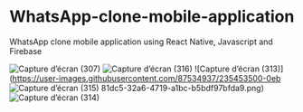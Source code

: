 # WhatsApp-clone-mobile-application
WhatsApp clone mobile application using React Native, Javascript and Firebase 

![Capture d’écran (307)](https://user-images.githubusercontent.com/87534937/235453464-2f970ded-b6b9-446d-8052-b49cadff4bff.png)
![Capture d’écran (316)](https://user-images.githubusercontent.com/87534937/235453478-0234d382-e29a-40e0-8b73-90802aa5dc00.png)
![Capture d’écran (313)](https://user-images.githubusercontent.com/87534937/235453500-0eb
![Capture d’écran (315)](https://user-images.githubusercontent.com/87534937/235453509-9894373a-d67f-4327-8306-eafdae36ec28.png)
81dc5-32a6-4719-a1bc-b5bdf97bfda9.png)
![Capture d’écran (314)](https://user-images.githubusercontent.com/87534937/235453522-780f2e75-7c3b-4409-abfe-0ef06b9fad00.png)
